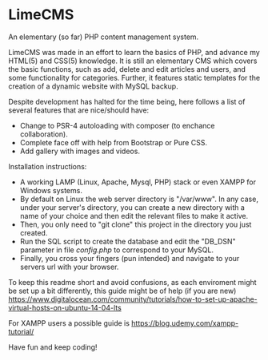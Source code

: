# LimeCMS
An elementary (so far) PHP content management system.

LimeCMS was made in an effort to learn the basics of PHP, and advance my HTML(5) and CSS(5) knowledge. It is still an elementary CMS which covers the basic functions, such as add, delete and edit articles and users, and some functionality for categories. Further, it features static templates for the creation of a dynamic website with MySQL backup.

Despite development has halted for the time being, here follows a list of several features that are nice/should have:
- Change to PSR-4 autoloading with composer (to enchance collaboration).
- Complete face off with help from Bootstrap or Pure CSS.
- Add gallery with images and videos.

Installation instructions:
- A working LAMP (Linux, Apache, Mysql, PHP) stack or even XAMPP for Windows systems.
- By default on Linux the web server directory is "/var/www". In any case, under your server's directory, you can create a new directory with a name of your choice and then edit the relevant files to make it active.
- Then, you only need to "git clone" this project in the directory you just created.
- Run the SQL script to create the database and edit the "DB_DSN" parameter in file *config.php* to correspond to your MySQL.
- Finally, you cross your fingers (pun intended) and navigate to your servers url with your browser.

To keep this readme short and avoid confusions, as each enviroment might be set up a bit differently, this guide might be of help (if you are new) https://www.digitalocean.com/community/tutorials/how-to-set-up-apache-virtual-hosts-on-ubuntu-14-04-lts

For XAMPP users a possible guide is https://blog.udemy.com/xampp-tutorial/

Have fun and keep coding!
